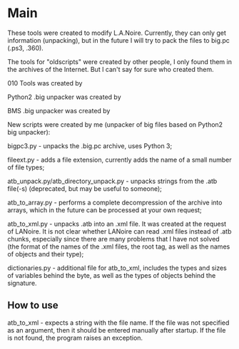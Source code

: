 # Main
These tools were created to modify L.A.Noire. Currently, they can only get information (unpacking), but in the future I will try to pack the files to big.pc (.ps3, .360).

The tools for "oldscripts" were created by other people, I only found them in the archives of the Internet. But I can't say for sure who created them.

010 Tools was created by

Python2 .big unpacker was created by

BMS .big unpacker was created by

New scripts were created by me (unpacker of big files based on Python2 big unpacker):

bigpc3.py - unpacks the .big.pc archive, uses Python 3;

fileext.py - adds a file extension, currently adds the name of a small number of file types;

atb_unpack.py/atb_directory_unpack.py - unpacks strings from the .atb file(-s) (deprecated, but may be useful to someone);

atb_to_array.py - performs a complete decompression of the archive into arrays, which in the future can be processed at your own request;

atb_to_xml.py - unpacks .atb into an .xml file. It was created at the request of LANoire. It is not clear whether LANoire can read .xml files instead of .atb chunks, especially since there are many problems that I have not solved (the format of the names of the .xml files, the root tag, as well as the names of objects and their type);

dictionaries.py - additional file for atb_to_xml, includes the types and sizes of variables behind the byte, as well as the types of objects behind the signature.

## How to use
atb_to_xml - expects a string with the file name. If the file was not specified as an argument, then it should be entered manually after startup. If the file is not found, the program raises an exception.
